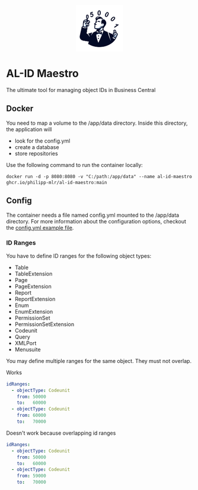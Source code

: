 <p align="center">
  <picture>
    <source srcset="https://github.com/philipp-mlr/al-id-maestro/blob/main/public/img/logo.png?raw=true" width="25%" height="25%">
    <img src="https://github.com/philipp-mlr/al-id-maestro/blob/main/public/img/logo.png?raw=true" width="25%" height="25%">
  </picture>
</p>

<!-- omit in toc -->

# AL-ID Maestro
The ultimate tool for managing object IDs in Business Central

## Docker

You need to map a volume to the /app/data directory. Inside this directory, the application will
- look for the config.yml
- create a database
- store repositories

Use the following command to run the container locally:

```
docker run -d -p 8080:8080 -v "C:/path:/app/data" --name al-id-maestro ghcr.io/philipp-mlr/al-id-maestro:main 
```

## Config

The container needs a file named config.yml mounted to the /app/data directory.
For more information about the configuration options, checkout the [config.yml example file](https://github.com/philipp-mlr/al-id-maestro/blob/main/data/config.yml.example).


### ID Ranges
You have to define ID ranges for the following object types:
- Table
- TableExtension
- Page
- PageExtension
- Report
- ReportExtension
- Enum
- EnumExtension
- PermissionSet
- PermissionSetExtension
- Codeunit
- Query
- XMLPort
- Menusuite

You may define multiple ranges for the same object. They must not overlap.

Works
```  yaml
idRanges:
  - objectType: Codeunit
    from: 50000
    to:   60000
  - objectType: Codeunit
    from: 60000
    to:   70000
```
Doesn't work because overlapping id ranges
```  yaml
idRanges:
  - objectType: Codeunit
    from: 50000
    to:   60000
  - objectType: Codeunit
    from: 59000
    to:   70000
```

